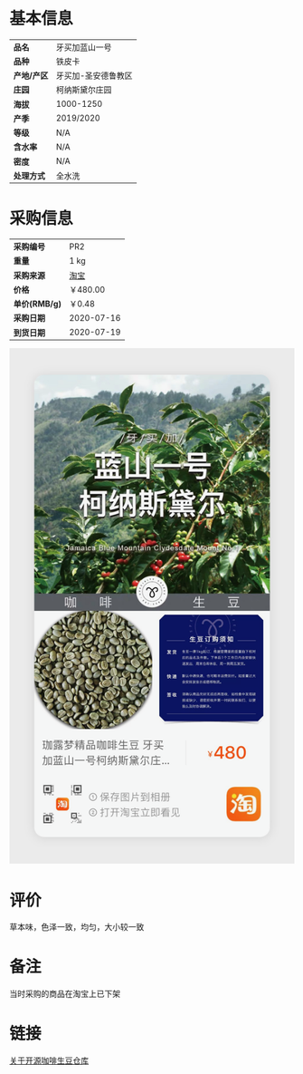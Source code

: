 # 基本信息

|             |                  |
|-------------|------------------|
| __品名__     | 牙买加蓝山一号     |
| __品种__     | 铁皮卡            |
| __产地/产区__ | 牙买加-圣安德鲁教区 |
| __庄园__     | 柯纳斯黛尔庄园     |
| __海拔__     | 1000-1250        |
| __产季__     | 2019/2020        |
| __等级__     | N/A              |
| __含水率__    | N/A             |
| __密度__     | N/A              |
| __处理方式__  | 全水洗           |


# 采购信息

|                 |                                |
|-----------------|--------------------------------|
| __采购编号__     | PR2                            |
| __重量__        | 1 kg                            |
| __采购来源__     | [淘宝](https://www.taobao.com/) |
| __价格__        | ￥480.00                        |
| __单价(RMB/g)__ | ￥0.48                          |
| __采购日期__     | 2020-07-16                     |
| __到货日期__     | 2020-07-19                     |


![item link](res/IMG_9608.png)

# 评价

草本味，色泽一致，均匀，大小较一致

# 备注

当时采购的商品在淘宝上已下架

# 链接

[关于开源咖啡生豆仓库](https://os_coffee.gitee.io/origin)